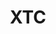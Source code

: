 ---
title: "XTC"
summary: "XTC were an English rock band formed in Swindon in 1972. Fronted by songwriters Andy Partridge and Colin Moulding , the band gained popularity during the rise of punk and new wave in the 1970s, later playing in a variety of styles that ranged from angular guitar riffs to elaborately arranged pop. Partly because the group did not fit into contemporary trends, they achieved only sporadic commercial success in the UK and US, but attracted a considerable cult following. They have since been recognised for their influence on post-punk, Britpop and later power pop acts.
Partridge and Moulding first met in the early 1970s and subsequently formed a glam outfit with drummer Terry Chambers. The band's name and line-up changed frequently, and it was not until 1975 that the band was known as XTC. In 1977, the group debuted on Virgin Records and were subsequently noted for their energetic live performances and their refusal to play conventional punk rock, instead synthesising influences from ska, 1960s pop, dub music and avant-garde. The single \"Making Plans for Nigel\" marked their commercial breakthrough and heralded the reverberating drum sound associated with 1980s popular music.
Between 1979 and 1992, XTC had a total of 10 albums and 6 singles that reached the UK top 40, including \"Sgt. Rock \" and \"Senses Working Overtime\" . After 1982's English Settlement, the band stopped concert touring and became a studio-based project centred on Partridge, Moulding, and guitarist Dave Gregory. A spin-off group, the Dukes of Stratosphear, was invented as a one-off excursion into 1960s-style psychedelia, but as XTC's music evolved, the distinctions between the two bands lessened. XTC continued to produce more progressive records, including the albums Skylarking , Oranges & Lemons , and Nonsuch . In the US, \"Mayor of Simpleton\" was their highest-charting single, while \"Dear God\" was controversial for its anti-religious message. Due to poor management, XTC never received a share of profits from record sales , nor from touring revenue, forcing them into debt throughout the 1980s and 1990s. In 1993, they went on strike against Virgin, citing an unfair recording contract, and soon extricated themselves from the label. Gregory left the band during the making of Apple Venus Volume 1 , after which the XTC name briefly served as a banner for what were effectively solo efforts by Partridge and Moulding. In 2006, Partridge announced that his creative partnership with Moulding had disintegrated, leaving XTC \"in the past tense\". Moulding and Chambers briefly reunited as the duo TC&I in the late 2010s. Partridge and Gregory remain musically active."
image: "xtc.jpg"
apple_music_artist_url: "https://music.apple.com/gb/artist/xtc/14139726"
wikipedia_url: "https://en.wikipedia.org/wiki/XTC"
---